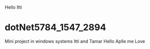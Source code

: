 Hello Itti
# dotNet5784_1547_2894
Mini project in windows systems Itti and Tamar
Hello Aplle
me Love